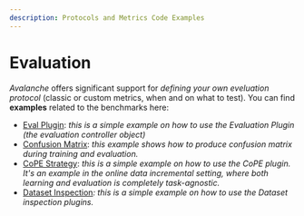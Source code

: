 ```yaml
---
description: Protocols and Metrics Code Examples
---
```


# Evaluation

_Avalanche_ offers significant support for _defining your own eveluation protocol_ (classic or custom metrics, when and on what to test). You can find **examples** related to the benchmarks here:&#x20;

* [Eval Plugin](../../../examples/eval\_plugin.py): _this is a simple example on how to use the Evaluation Plugin (the evaluation controller object)_
* [Confusion Matrix](../../../examples/confusion\_matrix.py): _this example shows how to produce confusion matrix during training and evaluation._
* [CoPE Strategy](../../../examples/cope.py): _this is a simple example on how to use the CoPE plugin. It's an example in the online data incremental setting, where both learning and evaluation is completely task-agnostic._
* [Dataset Inspection](../../../examples/dataset\_inspection.py)_: this is a simple example on how to use the Dataset inspection plugins._
